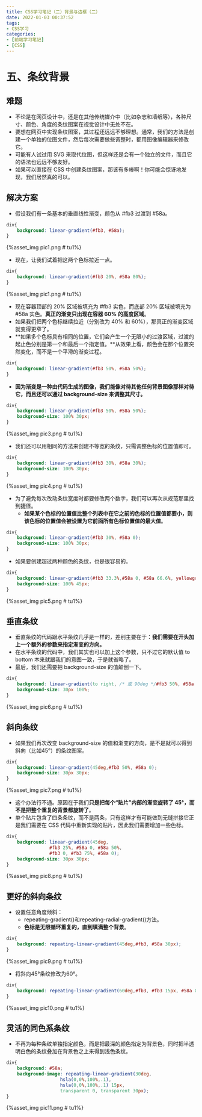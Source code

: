 ```yaml
---
title: CSS学习笔记（二）背景与边框（二）
date: 2022-01-03 00:37:52
tags:
- CSS学习
categories:
- [前端学习笔记]
- [CSS]
---
```



# 五、条纹背景

## 难题

* 不论是在网页设计中，还是在其他传统媒介中（比如杂志和墙纸等），各种尺寸、颜色、角度的条纹图案在视觉设计中无处不在。
* 要想在网页中实现条纹图案，其过程还远远不够理想。通常，我们的方法是创建一个单独的位图文件，然后每次需要做些调整时，都用图像编辑器来修改它。
* 可能有人试过用 SVG 来取代位图，但这样还是会有一个独立的文件，而且它的语法也远远不够友好。
* 如果可以直接在 CSS 中创建条纹图案，那该有多棒啊！你可能会惊讶地发现，我们居然真的可以。

## 解决方案

* 假设我们有一条基本的垂直线性渐变，颜色从 #fb3 过渡到 #58a。

```css
div{
    background: linear-gradient(#fb3, #58a);
}
```

{%asset_img pic1.png # tu1%}

* 现在，让我们试着把这两个色标拉近一点。

```css
div{
    background: linear-gradient(#fb3 20%, #58a 80%);
}
```

{%asset_img pic1.png # tu1%}

* 现在容器顶部的 20% 区域被填充为 #fb3 实色，而底部 20% 区域被填充为 #58a 实色。**真正的渐变只出现在容器 60% 的高度区域**。
* 如果我们把两个色标继续拉近（分别改为 40% 和 60%），那真正的渐变区域就变得更窄了。
* **如果多个色标具有相同的位置，它们会产生一个无限小的过渡区域，过渡的起止色分别是第一个和最后一个指定值。**从效果上看，颜色会在那个位置突然变化，而不是一个平滑的渐变过程。

```css
div{
    background: linear-gradient(#fb3 50%, #58a 50%);
}
```

* **因为渐变是一种由代码生成的图像，我们能像对待其他任何背景图像那样对待它，而且还可以通过 background-size 来调整其尺寸。**

```css
div{
    background: linear-gradient(#fb3 50%, #58a 50%);
    background-size: 100% 30px;
}
```

{%asset_img pic3.png # tu1%}

* 我们还可以用相同的方法来创建不等宽的条纹，只需调整色标的位置值即可。

```css
div{
    background: linear-gradient(#fb3 30%, #58a 30%);
    background-size: 100% 30px;
}
```

{%asset_img pic4.png # tu1%}

* 为了避免每次改动条纹宽度时都要修改两个数字，我们可以再次从规范那里找到捷径。
    * **如果某个色标的位置值比整个列表中在它之前的色标的位置值都要小，则该色标的位置值会被设置为它前面所有色标位置值的最大值**。

```css
div{
    background: linear-gradient(#fb3 30%, #58a 0);
    background-size: 100% 30px;
}
```

* 如果要创建超过两种颜色的条纹，也是很容易的。

```css
div{
    background: linear-gradient(#fb3 33.3%,#58a 0, #58a 66.6%, yellowgreen 0);
    background-size: 100% 45px;
}
```

{%asset_img pic5.png # tu1%}

## 垂直条纹

* 垂直条纹的代码跟水平条纹几乎是一样的，差别主要在于：**我们需要在开头加上一个额外的参数来指定渐变的方向。**
* 在水平条纹的代码中，我们其实也可以加上这个参数，只不过它的默认值 to bottom 本来就跟我们的意图一致，于是就省略了。
* 最后，我们还需要把 background-size 的值颠倒一下。

```css
div{
    background: linear-gradient(to right, /* 或 90deg */#fb3 50%, #58a 0);
    background-size: 30px 100%;
}
```

{%asset_img pic6.png # tu1%}

## 斜向条纹

* 如果我们再次改变 background-size 的值和渐变的方向，是不是就可以得到斜向（比如45°）的条纹图案。

```css
div{
    background: linear-gradient(45deg,#fb3 50%, #58a 0);
    background-size: 30px 30px;
}
```

{%asset_img pic7.png # tu1%}

* 这个办法行不通。原因在于我们**只是把每个“贴片”内部的渐变旋转了 45°，而不是把整个重复的背景都旋转了**。
* 单个贴片包含了四条条纹，而不是两条，只有这样才有可能做到无缝拼接它正是我们需要在 CSS 代码中重新实现的贴片，因此我们需要增加一些色标。

```css
div{
    background: linear-gradient(45deg,
                #fb3 25%, #58a 0, #58a 50%,
                #fb3 0, #fb3 75%, #58a 0);
    background-size: 30px 30px;
}
```

{%asset_img pic8.png # tu1%}

## 更好的斜向条纹

* 设置任意角度倾斜：
    * repeating-gradient()和repeating-radial-gradient()方法。
    * **色标是无限循环重复的，直到填满整个背景**。

```css
div{
    background: repeating-linear-gradient(45deg,#fb3, #58a 30px);
}
```

{%asset_img pic9.png # tu1%}

* 将斜向45°条纹修改为60°。

```css
div{
    background: repeating-linear-gradient(60deg,#fb3, #fb3 15px, #58a 0, #58a 30px);
}
```

{%asset_img pic10.png # tu1%}

## 灵活的同色系条纹

* 不再为每种条纹单独指定颜色，而是把最深的颜色指定为背景色，同时把半透明白色的条纹叠加在背景色之上来得到浅色条纹。

```css
div{
    background: #58a;
    background-image: repeating-linear-gradient(30deg,
                    hsla(0,0%,100%,.1),
                    hsla(0,0%,100%,.1) 15px,
                    transparent 0, transparent 30px);
}
```

{%asset_img pic11.png # tu1%}
